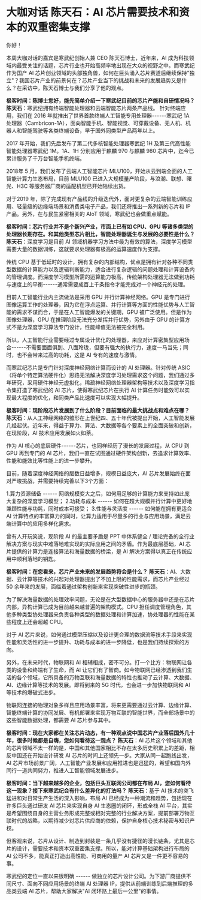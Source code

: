 # 大咖对话 陈天石：AI 芯片需要技术和资本的双重密集支撑

你好！

本周大咖对话的嘉宾是寒武纪创始人兼 CEO 陈天石博士，近年来，AI
成为科技领域内最受关注的话题，芯片行业也开始高频率地出现在大众的视野之中。而寒武纪作为国产
AI
芯片创业领域的头部独角兽，如何在巨头涌入芯片赛道后继续保持"独立"？我国芯片产业的前景何在？芯片产业当下的挑战和未来的发展趋势又是什么？在采访中，陈天石博士与我们分享了他的观点。

**极客时间：陈博士您好，能先简单介绍一下寒武纪目前的芯片产能和自研情况吗？**
**陈天石**：寒武纪拥有终端智能处理器和云端智能芯片两条产品线。
针对终端应用，我们在 2016
年就推出了世界首款终端人工智能专用处理器------寒武纪 1A
处理器（Cambricon-1A），面向智能手机、智能视觉、可穿戴设备、无人机、机器人和智能驾驶等各类终端设备，早于国外同类型产品两年以上。

2017 年开始，我们先后发布了第二代多核智能处理器寒武纪 1H
及第三代高性能智能处理器寒武纪 1M。1A、1H 分别应用于麒麟 970 与麒麟 980
芯片中，迄今已累计服务了千万台智能手机终端。

2018年 5 月，我们发布了云端人工智能芯片
MLU100，开始从云到端全面的人工智能计算力生态布局，目前 MLU100
已进入大规模量产阶段，与浪潮、联想、曙光、H3C
等服务器厂商的适配机型已开始陆续出货。

对于2019
年，除了完成现有产品线的升级迭代外，面对更复杂的云端智能训练应用、轻量级的边缘端场景和消费类电子产品，我们还将推出一系列新的芯片和
IP 产品。另外，在与民生紧密相关的 AIoT 领域，寒武纪也会做重点赋能。

**极客时间：芯片行业并不是个新兴产业，市面上已有如 CPU、GPU
等诸多类型的处理器长期存在。和其他类型芯片相比，智能处理器诞生与发展的必要性是什么？**
**陈天石**：深度学习是目前 AI
领域机器学习方法中最为有效的算法，深度学习模型需要大量的数据训练，这就要求处理器有极高的运算速度作为支撑。

传统 CPU
基于低延时的设计，拥有复杂的内部结构，优点是拥有针对各种不同类型数据的计算能力以及逻辑判断能力，适合进行复杂逻辑的问题处理和计算设备内的管理调度。而深度学习模型所需的运算能力极高，传统架构处理器无法做到功耗与速度上的平衡------通常需要成百上千条指令才能完成对一个神经元的处理。

目前人工智能行业内主流做法是采用 GPU 并行计算神经网络。GPU
是专门进行图像运算工作的处理器，因为它在浮点运算、并行计算等方面的性能优势与人工智能的需求不谋而合，于是在人工智能爆发的关键期，GPU
被广泛使用。但是作为图像处理器，GPU
在推理阶段无法充分发挥并行优势，另外由于 GPU
的计算方式不是为深度学习算法专门设计，性能峰值无法被完全利用。

所以，人工智能行业需要经过专属设计优化的处理器，来应对计算密集型应用场合------不需要面面俱到、八面玲珑，但要有强大的执行力，速度一马当先；同时，也不会带来过高的功耗，这是
AI 专有的速度与激情。

而寒武纪芯片是专门针对深度神经网络计算而设计的 AI 处理器。针对传统
ASIC（将单个特定算法硬件化）思路无法解决深度学习处理需求这个问题，我们通过多年研究，采用硬件神经元虚拟化，稀疏神经网络处理器架构等技术以及深度学习指令集打造了寒武纪的
AI 芯片，使得寒武纪芯片在执行 AI
计算任务时能效可以实现最大程度的优化，和同类产品比速度可以实现大幅提升。

**极客时间：现阶段芯片发展到了什么阶段？目前面临的最大挑战点和难点在哪？**
**陈天石**：从人工神经网络的雏形在上世纪四、五十年代被提出开始，人工智能发展几经起伏。近年来，得益于算力、算法、大数据等各个要素上的全面突破和创新，在现阶段，AI
技术应用发展如火如荼。

作为 AI 核心的底层硬件------芯片，也同样经历了漫长的发展过程，从 CPU 到
GPU 再到专门的 AI
芯片，我们一直在试图通过硬件架构创新，去追求计算效率、性能和能效比等性能上的进一步攀升。

目前，随着深度神经网络的层数日益增多，规模日益庞大，AI
芯片发展始终在面对严峻挑战，并需要持续完善以下3个方面：

1.算力资源储备 ------
网络规模变大之后，如何用足够的计算能力来支持如此庞大复杂的深度学习模型；
2.功耗与成本 ------
如何在超大规模并行计算中更好地兼顾性能与功耗，同时成本可接受；
3.性能与灵活度 ------ 如何能在拥有更适合 AI
计算特点的丰富算力的同时，让算力适用于尽量多的行业与应用场景，满足云端计算中的应用多样化需求。

曾有人开玩笑说，现阶段 AI 的最主要矛盾是 PPT 中体系健全 /
理论完备的全行业解决方案与现实中难落地难实现的实际应用之间的矛盾。作为最底层基础，AI
芯片提供的计算力是连接算法和海量数据的桥梁，是 AI
解决方案得以真正在传统应用中顺利落地的钥匙。

**极客时间：在您看来，芯片产业未来的发展趋势将会是什么？**
**陈天石**：AI、大数据、云计算等技术的兴起对处理器提出了不加上限的性能需求，而芯片产业经过
50 余年来的发展，面临着通过架构创新来实现突破性进步的瓶颈。

为了解决海量数据的处理效率问题，无论是在大型数据中心的服务器中还是在芯片内部，异构计算已成为目前越来越普遍的架构模式。CPU
担任调度管理角色，其他多种类型协处理器来负责各种类型的数据处理和计算加速，协处理器的性能在某些程度上还会超越
CPU。

对于 AI
芯片来说，如何通过模型压缩以及设计更合理的数据流等技术手段来实现性能和灵活性的进一步提升、功耗与成本的进一步降低，也是我们持续探索的方向。

另外，在未来时代，物联网和 AI
相辅相成，密不可分。打一个比方：物联网让各类的设备和终端有了生命，而 AI
让它们有了智商。如今物联网已经渗透到我们生活的各个领域，它所具备的万物互联和海量数据的特性也推动了云计算、大数据、AI、边缘计算等技术的发展。即将到来的
5G 时代，也会进一步加快物联网和 AI 等技术的爆破式进步。

物联网连接的物理对象多样且应用场景丰富，将来更需要通过云计算、边缘计算、智能终端计算的协同发展、有机部署来实现万物互联的智能世界，而全部场景中的这些智能数据处理，都需要
AI 芯片参与其中。

**极客时间：现在大家都在关注芯片动态，有一种观点说中国芯片产业落后国外几十年，很多时候都是自嗨，您如何看待这一观点？**
**陈天石**：AI
芯片这个领域和其他的芯片领域不太一样的是，中国和其他国家相比不存在太多历史积累上的差距，相反中国还在开始设计研发
AI 芯片的时间上还领先一步。大家从同一起跑线出发，AI
芯片市场前景广阔，人工智能产业发展和应用推进也是迅猛的，希望和国内外同行一道共同努力，推进人工智能领域发展进步。

**极客时间：当下越来越多的企业，包括巨头互联网公司都在布局
AI，您如何看待这一现象？接下来寒武纪会有什么差异化的打法吗？**
**陈天石**：基于 AI 技术的突飞猛进和对日常生产生活的深入影响，布局 AI
已经成为一种潮流和趋势，包括现在许多巨头通过研发 AI 芯片来实现自身 AI
生态圈的闭环，形成全栈 AI
平台，其实是希望围绕自身的主营业务形成完整或相对完整的行业解决方案，提前部署万物互联时代的战略，以期待减少对芯片供应商的依赖，保护自身核心技术秘密与知识产权。

但客观来说，芯片从设计、制造到封装是一条几乎没有捷径的漫长链条，尤其是芯片的设计，需要技术和资本双重密集支撑。所以，能对计算基础架构进行布局的
AI 公司不多，能真正打造出高性能、可商用的量产 AI
芯片又是一件更不容易的事。

寒武纪的定位一直以来很明确 ------
做独立的芯片设计公司。为下游厂商提供不同尺寸、面向不同应用场景的终端 AI
处理器 IP，提供从前端训练到后端推理的多品类云端 AI 芯片，帮助大家解决"AI
闭环路上最后一公里"的事情。
